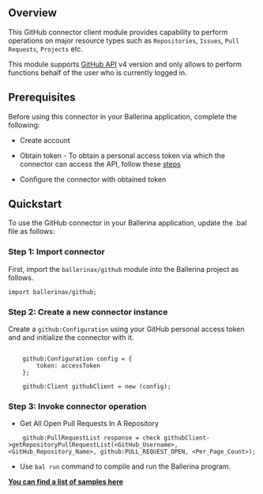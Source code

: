 
## Overview
This GitHub connector client module provides capability to perform operations on major resource types such as `Repositories`, `Issues`, `Pull Requests`, `Projects` etc.

This module supports [GitHub API](https://docs.github.com/en/graphql) v4 version and only allows to perform functions behalf of the user who is currently logged in.

## Prerequisites
Before using this connector in your Ballerina application, complete the following:

* Create account
* Obtain token -
To obtain a personal access token via which the connector can access the API, follow these [steps](https://docs.github.com/en/github/authenticating-to-github/keeping-your-account-and-data-secure/creating-a-personal-access-token)

* Configure the connector with obtained token

## Quickstart
To use the GitHub connector in your Ballerina application, update the .bal file as follows:

### Step 1: Import connector
First, import the `ballerinax/github` module into the Ballerina project as follows.
```ballerina
import ballerinax/github;
```
### Step 2: Create a new connector instance
Create a `github:Configuration` using your GitHub personal access token and and initialize the connector with it.
```ballerina

    github:Configuration config = {
        token: accessToken
    };

    github:Client githubClient = new (config);

```
### Step 3: Invoke connector operation
- Get All Open Pull Requests In A Repository
```ballerina
    github:PullRequestList response = check githubClient->getRepositoryPullRequestList(<GitHub_Username>, <GitHub_Repository_Name>, github:PULL_REQUEST_OPEN, <Per_Page_Count>);
```
- Use `bal run` command to compile and run the Ballerina program.    


**[You can find a list of samples here](https://github.com/ballerina-platform/module-ballerinax-github/tree/master/github/samples)**

